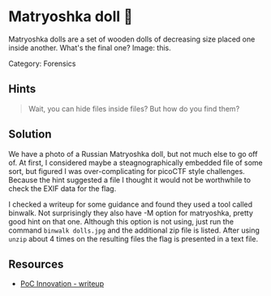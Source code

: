# Matryoshka doll 🎎

Matryoshka dolls are a set of wooden dolls of decreasing size placed one inside another. What's the final one? Image: this. 

Category: Forensics 

## Hints 

> Wait, you can hide files inside files? But how do you find them?

## Solution

We have a photo of a Russian Matryoshka doll, but not much else to go off of. At first, I considered maybe a steagnographically embedded file of some sort, but figured I was over-complicating for picoCTF style challenges. Because the hint suggested a file I thought it would not be worthwhile to check the EXIF data for the flag.  

I checked a writeup for some guidance and found they used a tool called binwalk. Not surprisingly they also have -M option for matryoshka, pretty good hint on that one. Although this option is not using, just run the command `binwalk dolls.jpg` and the additional zip file is listed. After using `unzip` about 4 times on the resulting files the flag is presented in a text file. 

## Resources 

- [PoC Innovation - writeup](https://ctftime.org/writeup/26903)


